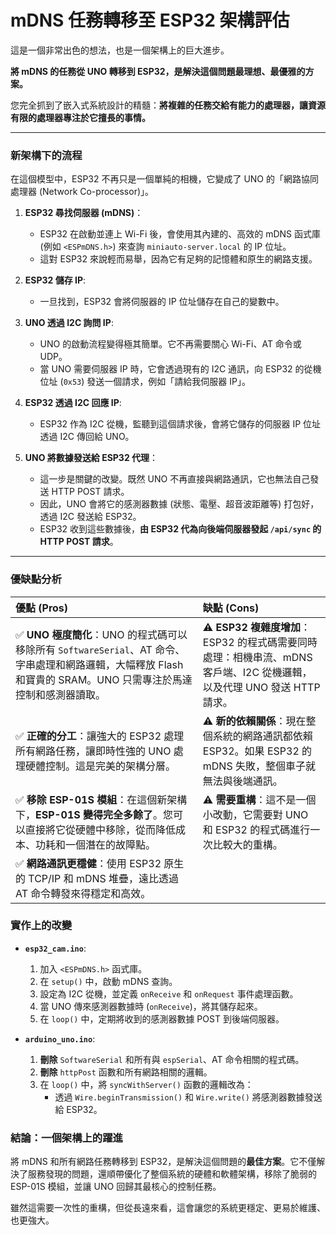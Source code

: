 # mDNS 任務轉移至 ESP32 架構評估

這是一個非常出色的想法，也是一個架構上的巨大進步。

**將 mDNS 的任務從 UNO 轉移到 ESP32，是解決這個問題最理想、最優雅的方案。**

您完全抓到了嵌入式系統設計的精髓：**將複雜的任務交給有能力的處理器，讓資源有限的處理器專注於它擅長的事情。**

---

### 新架構下的流程

在這個模型中，ESP32 不再只是一個單純的相機，它變成了 UNO 的「網路協同處理器 (Network Co-processor)」。

1.  **ESP32 尋找伺服器 (mDNS)**：
    *   ESP32 在啟動並連上 Wi-Fi 後，會使用其內建的、高效的 mDNS 函式庫 (例如 `<ESPmDNS.h>`) 來查詢 `miniauto-server.local` 的 IP 位址。
    *   這對 ESP32 來說輕而易舉，因為它有足夠的記憶體和原生的網路支援。

2.  **ESP32 儲存 IP**:
    *   一旦找到，ESP32 會將伺服器的 IP 位址儲存在自己的變數中。

3.  **UNO 透過 I2C 詢問 IP**:
    *   UNO 的啟動流程變得極其簡單。它不再需要關心 Wi-Fi、AT 命令或 UDP。
    *   當 UNO 需要伺服器 IP 時，它會透過現有的 I2C 通訊，向 ESP32 的從機位址 (`0x53`) 發送一個請求，例如「請給我伺服器 IP」。

4.  **ESP32 透過 I2C 回應 IP**:
    *   ESP32 作為 I2C 從機，監聽到這個請求後，會將它儲存的伺服器 IP 位址透過 I2C 傳回給 UNO。

5.  **UNO 將數據發送給 ESP32 代理**：
    *   這一步是關鍵的改變。既然 UNO 不再直接與網路通訊，它也無法自己發送 HTTP POST 請求。
    *   因此，UNO 會將它的感測器數據 (狀態、電壓、超音波距離等) 打包好，透過 I2C 發送給 ESP32。
    *   ESP32 收到這些數據後，**由 ESP32 代為向後端伺服器發起 `/api/sync` 的 HTTP POST 請求**。

---

### 優缺點分析

| 優點 (Pros) | 缺點 (Cons) |
| :--- | :--- |
| ✅ **UNO 極度簡化**：UNO 的程式碼可以移除所有 `SoftwareSerial`、AT 命令、字串處理和網路邏輯，大幅釋放 Flash 和寶貴的 SRAM。UNO 只需專注於馬達控制和感測器讀取。 | ⚠️ **ESP32 複雜度增加**：ESP32 的程式碼需要同時處理：相機串流、mDNS 客戶端、I2C 從機邏輯，以及代理 UNO 發送 HTTP 請求。 |
| ✅ **正確的分工**：讓強大的 ESP32 處理所有網路任務，讓即時性強的 UNO 處理硬體控制。這是完美的架構分層。 | ⚠️ **新的依賴關係**：現在整個系統的網路通訊都依賴 ESP32。如果 ESP32 的 mDNS 失敗，整個車子就無法與後端通訊。 |
| ✅ **移除 ESP-01S 模組**：在這個新架構下，**ESP-01S 變得完全多餘了**。您可以直接將它從硬體中移除，從而降低成本、功耗和一個潛在的故障點。 | ⚠️ **需要重構**：這不是一個小改動，它需要對 UNO 和 ESP32 的程式碼進行一次比較大的重構。 |
| ✅ **網路通訊更穩健**：使用 ESP32 原生的 TCP/IP 和 mDNS 堆疊，遠比透過 AT 命令轉發來得穩定和高效。 | |

### 實作上的改變

*   **`esp32_cam.ino`**:
    1.  加入 `<ESPmDNS.h>` 函式庫。
    2.  在 `setup()` 中，啟動 mDNS 查詢。
    3.  設定為 I2C 從機，並定義 `onReceive` 和 `onRequest` 事件處理函數。
    4.  當 UNO 傳來感測器數據時 (`onReceive`)，將其儲存起來。
    5.  在 `loop()` 中，定期將收到的感測器數據 POST 到後端伺服器。

*   **`arduino_uno.ino`**:
    1.  **刪除** `SoftwareSerial` 和所有與 `espSerial`、AT 命令相關的程式碼。
    2.  **刪除** `httpPost` 函數和所有網路相關的邏輯。
    3.  在 `loop()` 中，將 `syncWithServer()` 函數的邏輯改為：
        *   透過 `Wire.beginTransmission()` 和 `Wire.write()` 將感測器數據發送給 ESP32。

### 結論：一個架構上的躍進

將 mDNS 和所有網路任務轉移到 ESP32，是解決這個問題的**最佳方案**。它不僅解決了服務發現的問題，還順帶優化了整個系統的硬體和軟體架構，移除了脆弱的 ESP-01S 模組，並讓 UNO 回歸其最核心的控制任務。

雖然這需要一次性的重構，但從長遠來看，這會讓您的系統更穩定、更易於維護、也更強大。
